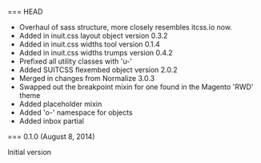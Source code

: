 === HEAD

* Overhaul of sass structure, more closely resembles itcss.io now.
* Added in inuit.css layout object version 0.3.2
* Added in inuit.css widths tool version 0.1.4
* Added in inuit.css widths trumps version 0.4.2
* Prefixed all utility classes with 'u-'
* Added SUITCSS flexembed object version 2.0.2
* Merged in changes from Normalize 3.0.3
* Swapped out the breakpoint mixin for one found in the Magento 'RWD' theme
* Added placeholder mixin
* Added 'o-' namespace for objects
* Added inbox partial

=== 0.1.0 (August 8, 2014)

Initial version